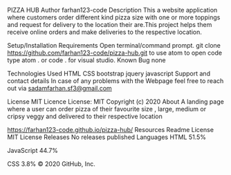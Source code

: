 PIZZA HUB
Author
farhan123-code
Description
This a website application where customers order different kind pizza size with one or more toppings and request for delivery to the location their are.This project helps them receive online orders and make deliveries to the respective location.

Setup/Installation Requirements
Open terminal/command prompt.
git clone https://github.com/farhan123-code/pizza-hub.git
to use atom to open code type atom . or code . for visual studio.
Known Bug
none

Technologies Used
HTML
CSS
bootstrap
jquery
javascript
Support and contact details
In case of any problems with the Webpage feel free to reach out via sadamfarhan.sf3@gmail.com

License
MIT Licence License: MIT
Copyright (c) 2020
About
A landing page where a user can order pizza of their favourite size , large, medium or cripsy veggy and delivered to their respective location

https://farhan123-code.github.io/pizza-hub/
Resources
 Readme
License
 MIT License
Releases
No releases published
Languages
HTML
51.5%
 
JavaScript
44.7%
 
CSS
3.8%
© 2020 GitHub, Inc.
